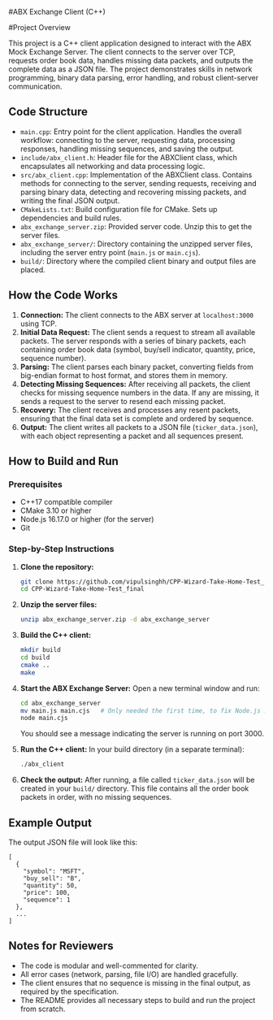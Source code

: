 #ABX Exchange Client (C++)

#Project Overview

This project is a C++ client application designed to interact with the ABX Mock Exchange Server. The client connects to the server over TCP, requests order book data, handles missing data packets, and outputs the complete data as a JSON file. The project demonstrates skills in network programming, binary data parsing, error handling, and robust client-server communication.

## Code Structure

- `main.cpp`: Entry point for the client application. Handles the overall workflow: connecting to the server, requesting data, processing responses, handling missing sequences, and saving the output.
- `include/abx_client.h`: Header file for the ABXClient class, which encapsulates all networking and data processing logic.
- `src/abx_client.cpp`: Implementation of the ABXClient class. Contains methods for connecting to the server, sending requests, receiving and parsing binary data, detecting and recovering missing packets, and writing the final JSON output.
- `CMakeLists.txt`: Build configuration file for CMake. Sets up dependencies and build rules.
- `abx_exchange_server.zip`: Provided server code. Unzip this to get the server files.
- `abx_exchange_server/`: Directory containing the unzipped server files, including the server entry point (`main.js` or `main.cjs`).
- `build/`: Directory where the compiled client binary and output files are placed.

## How the Code Works

1. **Connection:** The client connects to the ABX server at `localhost:3000` using TCP.
2. **Initial Data Request:** The client sends a request to stream all available packets. The server responds with a series of binary packets, each containing order book data (symbol, buy/sell indicator, quantity, price, sequence number).
3. **Parsing:** The client parses each binary packet, converting fields from big-endian format to host format, and stores them in memory.
4. **Detecting Missing Sequences:** After receiving all packets, the client checks for missing sequence numbers in the data. If any are missing, it sends a request to the server to resend each missing packet.
5. **Recovery:** The client receives and processes any resent packets, ensuring that the final data set is complete and ordered by sequence.
6. **Output:** The client writes all packets to a JSON file (`ticker_data.json`), with each object representing a packet and all sequences present.

## How to Build and Run

### Prerequisites
- C++17 compatible compiler
- CMake 3.10 or higher
- Node.js 16.17.0 or higher (for the server)
- Git

### Step-by-Step Instructions

1. **Clone the repository:**
   ```bash
   git clone https://github.com/vipulsinghh/CPP-Wizard-Take-Home-Test_final.git
   cd CPP-Wizard-Take-Home-Test_final
   ```

2. **Unzip the server files:**
   ```bash
   unzip abx_exchange_server.zip -d abx_exchange_server
   ```

3. **Build the C++ client:**
   ```bash
   mkdir build
   cd build
   cmake ..
   make
   ```

4. **Start the ABX Exchange Server:**
   Open a new terminal window and run:
   ```bash
   cd abx_exchange_server
   mv main.js main.cjs   # Only needed the first time, to fix Node.js module issues
   node main.cjs
   ```
   You should see a message indicating the server is running on port 3000.

5. **Run the C++ client:**
   In your build directory (in a separate terminal):
   ```bash
   ./abx_client
   ```

6. **Check the output:**
   After running, a file called `ticker_data.json` will be created in your `build/` directory. This file contains all the order book packets in order, with no missing sequences.

## Example Output

The output JSON file will look like this:

```
[
  {
    "symbol": "MSFT",
    "buy_sell": "B",
    "quantity": 50,
    "price": 100,
    "sequence": 1
  },
  ...
]
```

## Notes for Reviewers
- The code is modular and well-commented for clarity.
- All error cases (network, parsing, file I/O) are handled gracefully.
- The client ensures that no sequence is missing in the final output, as required by the specification.
- The README provides all necessary steps to build and run the project from scratch.
